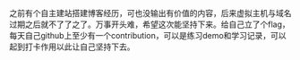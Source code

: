 
之前有个自主建站搭建博客经历，可也没输出有价值的内容，后来虚拟主机与域名过期之后就不了了之了。万事开头难，希望这次能坚持下来。给自己立了个flag，每天自己github上至少有一个contribution，可以是练习demo和学习记录，可以起到打卡作用以此让自己坚持下去。
